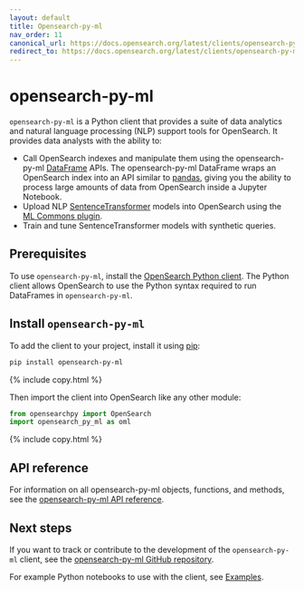 ```yaml
---
layout: default
title: Opensearch-py-ml
nav_order: 11
canonical_url: https://docs.opensearch.org/latest/clients/opensearch-py-ml/
redirect_to: https://docs.opensearch.org/latest/clients/opensearch-py-ml/
---
```


# opensearch-py-ml

`opensearch-py-ml` is a Python client that provides a suite of data analytics and natural language processing (NLP) support tools for OpenSearch. It provides data analysts with the ability to:

- Call OpenSearch indexes and manipulate them using the opensearch-py-ml [DataFrame](https://opensearch-project.github.io/opensearch-py-ml/reference/dataframe.html) APIs. The opensearch-py-ml DataFrame wraps an OpenSearch index into an API similar to [pandas](https://pandas.pydata.org/), giving you the ability to process large amounts of data from OpenSearch inside a Jupyter Notebook.
- Upload NLP [SentenceTransformer](https://www.sbert.net/) models into OpenSearch using the [ML Commons plugin]({{site.url}}{{site.baseurl}}/ml-commons-plugin/index/).
- Train and tune SentenceTransformer models with synthetic queries.

## Prerequisites 

To use `opensearch-py-ml`, install the [OpenSearch Python client]({{site.url}}{{site.baseurl}}/clients/python-low-level#setup). The Python client allows OpenSearch to use the Python syntax required to run DataFrames in `opensearch-py-ml`.

## Install `opensearch-py-ml`

To add the client to your project, install it using [pip](https://pip.pypa.io/):

```bash
pip install opensearch-py-ml
```
{% include copy.html %}

Then import the client into OpenSearch like any other module:

```python
from opensearchpy import OpenSearch
import opensearch_py_ml as oml
```
{% include copy.html %}

## API reference

For information on all opensearch-py-ml objects, functions, and methods, see the [opensearch-py-ml API reference](https://opensearch-project.github.io/opensearch-py-ml/reference/index.html).

## Next steps

If you want to track or contribute to the development of the `opensearch-py-ml` client, see the [opensearch-py-ml GitHub repository](https://github.com/opensearch-project/opensearch-py-ml).

For example Python notebooks to use with the client, see [Examples](https://opensearch-project.github.io/opensearch-py-ml/examples/index.html).
